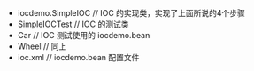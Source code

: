 - iocdemo.SimpleIOC // IOC 的实现类，实现了上面所说的4个步骤
- SimpleIOCTest    // IOC 的测试类
- Car           // IOC 测试使用的 iocdemo.bean
- Wheel         // 同上
- ioc.xml       // iocdemo.bean 配置文件